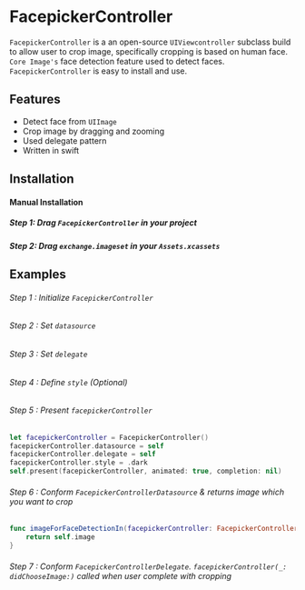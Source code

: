 # FacepickerController
`FacepickerController` is a an open-source `UIViewcontroller` subclass build to allow user to crop image, specifically cropping is based on human face.  `Core Image's` face detection feature used to detect faces. `FacepickerController` is easy to install and use.

## Features
* Detect face from `UIImage`
* Crop image by dragging and zooming
* Used delegate pattern
* Written in swift

## Installation
#### Manual Installation
##### Step 1: Drag `FacepickerController` in your project
##### Step 2: Drag `exchange.imageset` in your `Assets.xcassets`

## Examples
###### Step 1 : Initialize `FacepickerController`
###### Step 2 : Set `datasource`
###### Step 3 : Set `delegate`
###### Step 4 : Define `style` (Optional)
###### Step 5 : Present `facepickerController`
```swift
let facepickerController = FacepickerController()
facepickerController.datasource = self
facepickerController.delegate = self
facepickerController.style = .dark
self.present(facepickerController, animated: true, completion: nil)
```
###### Step 6 : Conform `FacepickerControllerDatasource` & returns image which you want to crop
```swift
func imageForFaceDetectionIn(facepickerController: FacepickerController) -> UIImage {
    return self.image
}
```
###### Step 7 : Conform `FacepickerControllerDelegate`. `facepickerController(_: didChooseImage:)` called when user complete with cropping


